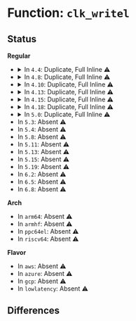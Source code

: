 # Function: <code>clk_writel</code>

## Status
<b>Regular</b>
<ul>
<li>
<details>
<summary>In <code>4.4</code>: Duplicate, Full Inline ⚠️</summary>

**Collision:** Static Duplication

**Inline:** Full

**Transformation:** False

**Instances:**

```
In drivers/clk/clk-divider.c (ffffffff816e90d2)
Location: include/linux/clk-provider.h:772
Inline: True
Inline callers:
  - drivers/clk/clk-divider.c:clk_divider_set_rate
```
```
In drivers/clk/clk-gate.c (ffffffff816e9c43)
Location: include/linux/clk-provider.h:772
Inline: True
Inline callers:
  - drivers/clk/clk-gate.c:clk_gate_endisable
```
```
In drivers/clk/clk-multiplier.c (ffffffff816e9f5e)
Location: include/linux/clk-provider.h:772
Inline: True
Inline callers:
  - drivers/clk/clk-multiplier.c:clk_multiplier_set_rate
```
```
In drivers/clk/clk-mux.c (ffffffff816ea18c)
Location: include/linux/clk-provider.h:772
Inline: True
Inline callers:
  - drivers/clk/clk-mux.c:clk_mux_set_parent
```
```
In drivers/clk/clk-fractional-divider.c (ffffffff816eabe9)
Location: include/linux/clk-provider.h:772
Inline: True
Inline callers:
  - drivers/clk/clk-fractional-divider.c:clk_fd_set_rate
```
</details>
</li>
<li>
<details>
<summary>In <code>4.8</code>: Duplicate, Full Inline ⚠️</summary>

**Collision:** Static Duplication

**Inline:** Full

**Transformation:** False

**Instances:**

```
In drivers/clk/clk-divider.c (ffffffff8174d550)
Location: include/linux/clk-provider.h:891
Inline: True
Inline callers:
  - drivers/clk/clk-divider.c:clk_divider_set_rate
```
```
In drivers/clk/clk-gate.c (ffffffff8174e349)
Location: include/linux/clk-provider.h:891
Inline: True
Inline callers:
  - drivers/clk/clk-gate.c:clk_gate_endisable
```
```
In drivers/clk/clk-multiplier.c (ffffffff8174e69f)
Location: include/linux/clk-provider.h:891
Inline: True
Inline callers:
  - drivers/clk/clk-multiplier.c:clk_multiplier_set_rate
```
```
In drivers/clk/clk-mux.c (ffffffff8174e8da)
Location: include/linux/clk-provider.h:891
Inline: True
Inline callers:
  - drivers/clk/clk-mux.c:clk_mux_set_parent
```
```
In drivers/clk/clk-fractional-divider.c (ffffffff8174f586)
Location: include/linux/clk-provider.h:891
Inline: True
Inline callers:
  - drivers/clk/clk-fractional-divider.c:clk_fd_set_rate
```
</details>
</li>
<li>
<details>
<summary>In <code>4.10</code>: Duplicate, Full Inline ⚠️</summary>

**Collision:** Static Duplication

**Inline:** Full

**Transformation:** False

**Instances:**

```
In drivers/clk/clk-divider.c (ffffffff81535dc0)
Location: include/linux/clk-provider.h:903
Inline: True
Inline callers:
  - drivers/clk/clk-divider.c:clk_divider_set_rate
```
```
In drivers/clk/clk-gate.c (ffffffff81536bb9)
Location: include/linux/clk-provider.h:903
Inline: True
Inline callers:
  - drivers/clk/clk-gate.c:clk_gate_endisable
```
```
In drivers/clk/clk-multiplier.c (ffffffff81536f0f)
Location: include/linux/clk-provider.h:903
Inline: True
Inline callers:
  - drivers/clk/clk-multiplier.c:clk_multiplier_set_rate
```
```
In drivers/clk/clk-mux.c (ffffffff8153714a)
Location: include/linux/clk-provider.h:903
Inline: True
Inline callers:
  - drivers/clk/clk-mux.c:clk_mux_set_parent
```
```
In drivers/clk/clk-fractional-divider.c (ffffffff81537df6)
Location: include/linux/clk-provider.h:903
Inline: True
Inline callers:
  - drivers/clk/clk-fractional-divider.c:clk_fd_set_rate
```
</details>
</li>
<li>
<details>
<summary>In <code>4.13</code>: Duplicate, Full Inline ⚠️</summary>

**Collision:** Static Duplication

**Inline:** Full

**Transformation:** False

**Instances:**

```
In drivers/clk/clk-divider.c (ffffffff81549110)
Location: include/linux/clk-provider.h:913
Inline: True
Inline callers:
  - drivers/clk/clk-divider.c:clk_divider_set_rate
```
```
In drivers/clk/clk-gate.c (ffffffff81549ef9)
Location: include/linux/clk-provider.h:913
Inline: True
Inline callers:
  - drivers/clk/clk-gate.c:clk_gate_endisable
```
```
In drivers/clk/clk-multiplier.c (ffffffff8154a24f)
Location: include/linux/clk-provider.h:913
Inline: True
Inline callers:
  - drivers/clk/clk-multiplier.c:clk_multiplier_set_rate
```
```
In drivers/clk/clk-mux.c (ffffffff8154a48c)
Location: include/linux/clk-provider.h:913
Inline: True
Inline callers:
  - drivers/clk/clk-mux.c:clk_mux_set_parent
```
```
In drivers/clk/clk-fractional-divider.c (ffffffff8154b0a6)
Location: include/linux/clk-provider.h:913
Inline: True
Inline callers:
  - drivers/clk/clk-fractional-divider.c:clk_fd_set_rate
```
</details>
</li>
<li>
<details>
<summary>In <code>4.15</code>: Duplicate, Full Inline ⚠️</summary>

**Collision:** Static Duplication

**Inline:** Full

**Transformation:** False

**Instances:**

```
In drivers/clk/clk-divider.c (ffffffff815ac691)
Location: include/linux/clk-provider.h:930
Inline: True
Inline callers:
  - drivers/clk/clk-divider.c:clk_divider_set_rate
```
```
In drivers/clk/clk-gate.c (ffffffff815ad479)
Location: include/linux/clk-provider.h:930
Inline: True
Inline callers:
  - drivers/clk/clk-gate.c:clk_gate_endisable
```
```
In drivers/clk/clk-multiplier.c (ffffffff815ad7d5)
Location: include/linux/clk-provider.h:930
Inline: True
Inline callers:
  - drivers/clk/clk-multiplier.c:clk_multiplier_set_rate
```
```
In drivers/clk/clk-mux.c (ffffffff815ada0c)
Location: include/linux/clk-provider.h:930
Inline: True
Inline callers:
  - drivers/clk/clk-mux.c:clk_mux_set_parent
```
```
In drivers/clk/clk-fractional-divider.c (ffffffff815ae6c6)
Location: include/linux/clk-provider.h:930
Inline: True
Inline callers:
  - drivers/clk/clk-fractional-divider.c:clk_fd_set_rate
```
</details>
</li>
<li>
<details>
<summary>In <code>4.18</code>: Duplicate, Full Inline ⚠️</summary>

**Collision:** Static Duplication

**Inline:** Full

**Transformation:** False

**Instances:**

```
In drivers/clk/clk-divider.c (ffffffff815e479e)
Location: include/linux/clk-provider.h:981
Inline: True
Inline callers:
  - drivers/clk/clk-divider.c:clk_divider_set_rate
```
```
In drivers/clk/clk-gate.c (ffffffff815e5609)
Location: include/linux/clk-provider.h:981
Inline: True
Inline callers:
  - drivers/clk/clk-gate.c:clk_gate_endisable
```
```
In drivers/clk/clk-multiplier.c (ffffffff815e5965)
Location: include/linux/clk-provider.h:981
Inline: True
Inline callers:
  - drivers/clk/clk-multiplier.c:clk_multiplier_set_rate
```
```
In drivers/clk/clk-mux.c (ffffffff815e5be8)
Location: include/linux/clk-provider.h:981
Inline: True
Inline callers:
  - drivers/clk/clk-mux.c:clk_mux_set_parent
```
```
In drivers/clk/clk-fractional-divider.c (ffffffff815e6923)
Location: include/linux/clk-provider.h:981
Inline: True
Inline callers:
  - drivers/clk/clk-fractional-divider.c:clk_fd_set_rate
```
</details>
</li>
<li>
<details>
<summary>In <code>5.0</code>: Duplicate, Full Inline ⚠️</summary>

**Collision:** Static Duplication

**Inline:** Full

**Transformation:** False

**Instances:**

```
In drivers/clk/clk-divider.c (ffffffff815feb8e)
Location: include/linux/clk-provider.h:1017
Inline: True
Inline callers:
  - drivers/clk/clk-divider.c:clk_divider_set_rate
```
```
In drivers/clk/clk-gate.c (ffffffff815ff9f9)
Location: include/linux/clk-provider.h:1017
Inline: True
Inline callers:
  - drivers/clk/clk-gate.c:clk_gate_endisable
```
```
In drivers/clk/clk-multiplier.c (ffffffff815ffd55)
Location: include/linux/clk-provider.h:1017
Inline: True
Inline callers:
  - drivers/clk/clk-multiplier.c:clk_multiplier_set_rate
```
```
In drivers/clk/clk-mux.c (ffffffff815fffd8)
Location: include/linux/clk-provider.h:1017
Inline: True
Inline callers:
  - drivers/clk/clk-mux.c:clk_mux_set_parent
```
```
In drivers/clk/clk-fractional-divider.c (ffffffff81600d53)
Location: include/linux/clk-provider.h:1017
Inline: True
Inline callers:
  - drivers/clk/clk-fractional-divider.c:clk_fd_set_rate
```
</details>
</li>
<li>
In <code>5.3</code>: Absent ⚠️
</li>
<li>
In <code>5.4</code>: Absent ⚠️
</li>
<li>
In <code>5.8</code>: Absent ⚠️
</li>
<li>
In <code>5.11</code>: Absent ⚠️
</li>
<li>
In <code>5.13</code>: Absent ⚠️
</li>
<li>
In <code>5.15</code>: Absent ⚠️
</li>
<li>
In <code>5.19</code>: Absent ⚠️
</li>
<li>
In <code>6.2</code>: Absent ⚠️
</li>
<li>
In <code>6.5</code>: Absent ⚠️
</li>
<li>
In <code>6.8</code>: Absent ⚠️
</li>
</ul>
<b>Arch</b>
<ul>
<li>
In <code>arm64</code>: Absent ⚠️
</li>
<li>
In <code>armhf</code>: Absent ⚠️
</li>
<li>
In <code>ppc64el</code>: Absent ⚠️
</li>
<li>
In <code>riscv64</code>: Absent ⚠️
</li>
</ul>
<b>Flavor</b>
<ul>
<li>
In <code>aws</code>: Absent ⚠️
</li>
<li>
In <code>azure</code>: Absent ⚠️
</li>
<li>
In <code>gcp</code>: Absent ⚠️
</li>
<li>
In <code>lowlatency</code>: Absent ⚠️
</li>
</ul>

## Differences
